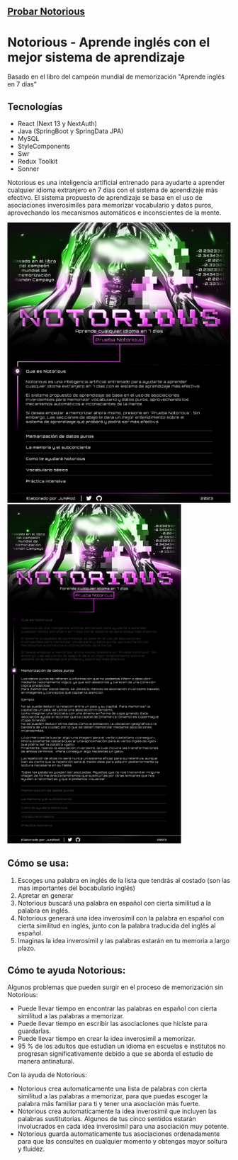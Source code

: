 ## [Probar Notorious](https://notorious-799tu.ondigitalocean.app)
# Notorious - Aprende inglés con el mejor sistema de aprendizaje
Basado en el libro del campeón mundial de memorización "Aprende inglés en 7 días"


## Tecnologías
- React (Next 13 y NextAuth)
- Java (SpringBoot y SpringData JPA)
- MySQL
- StyleComponents
- Swr
- Redux Toolkit
- Sonner

Notorious es una inteligencia artificial entrenado para ayudarte a aprender cualquier idioma extranjero en 7 días con el sistema de aprendizaje más efectivo.
El sistema propuesto de aprendizaje se basa en el uso de asociaciones inverosímiles para memorizar vocabulario y datos puros, aprovechando los mecanismos automáticos e inconscientes de la mente.

![Imagen del Proyecto](/front/public/images/Notorious.png)
![Imagen del Proyecto](/front/public/images/Notorious2.png)

## Cómo se usa:

1. Escoges una palabra en inglés de la lista que tendrás al costado (son las mas importantes del bocabulario inglés)
2. Apretar en generar
3. Notorious buscará una palabra en español con cierta similitud a la palabra en inglés.
4. Notorious generará una idea inverosímil con la palabra en español con cierta similitud en inglés, junto con la palabra traducida del inglés al español.
5. Imaginas la idea inverosímil y las palabras estarán en tu memoria a largo plazo.


## Cómo te ayuda Notorious:

Algunos problemas que pueden surgir en el proceso de memorización sin Notorious:

- Puede llevar tiempo en encontrar las palabras en español con cierta similitud a las palabras a memorizar.
- Puede llevar tiempo en escribir las asociaciones que hiciste para guardarlas.
- Puede llevar tiempo en crear la idea inverosimil a memorizar.
- 95 % de los adultos que estudian un idioma en escuelas e institutos no progresan significativamente debido a que se aborda el estudio de manera antinatural.

Con la ayuda de Notorious:
	
- Notorious crea automaticamente una lista de palabras con cierta similitud a las palabras a memorizar, para que puedas escoger la palabra más familiar para ti y tener una asociación más fuerte.
- Notorious crea automaticamente la idea inverosimil que incluyen las palabras sustitutorias. Algunos de tus cinco sentidos estarán involucrados en cada idea inverosimil para una asociación muy potente.
- Notorious guarda automaticamente tus asociaciones ordenadamente para que las consultes en cualquier momento y obtengas mayor soltura y fluidéz.




